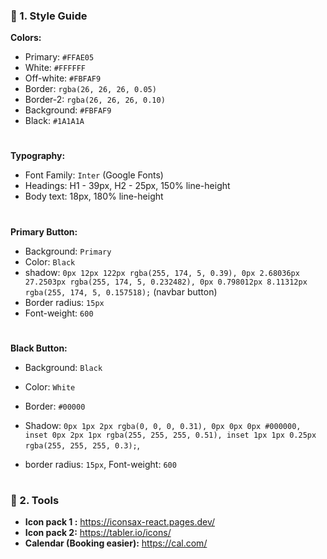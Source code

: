 
### 🎨 1. Style Guide

**Colors:**

* Primary: `#FFAE05`
* White: `#FFFFFF`
* Off-white: `#FBFAF9`
* Border: `rgba(26, 26, 26, 0.05)`
* Border-2: `rgba(26, 26, 26, 0.10)`
* Background: `#FBFAF9`
* Black: `#1A1A1A`
#
**Typography:**

* Font Family: `Inter` (Google Fonts)
* Headings: H1 - 39px, H2 - 25px, 150% line-height
* Body text: 18px, 180% line-height

#

**Primary Button:**

* Background: `Primary` 
* Color: `Black` 
* shadow: `0px 12px 122px rgba(255, 174, 5, 0.39), 0px 2.68036px 27.2503px rgba(255, 174, 5, 0.232482), 0px 0.798012px 8.11312px rgba(255, 174, 5, 0.157518);`
(navbar button)
* Border radius: `15px`
* Font-weight: `600`

#

**Black Button:**
* Background: `Black` 
* Color: `White` 
* Border: `#00000` 
* Shadow: `0px 1px 2px rgba(0, 0, 0, 0.31), 0px 0px 0px #000000, inset 0px 2px 1px rgba(255, 255, 255, 0.51), inset 1px 1px 0.25px rgba(255, 255, 255, 0.3);`, 

* border radius: `15px`, Font-weight: `600`

#

### 🔗 2. Tools 

* **Icon pack 1 :** https://iconsax-react.pages.dev/
* **Icon pack 2:** https://tabler.io/icons/
* **Calendar (Booking easier):** https://cal.com/
